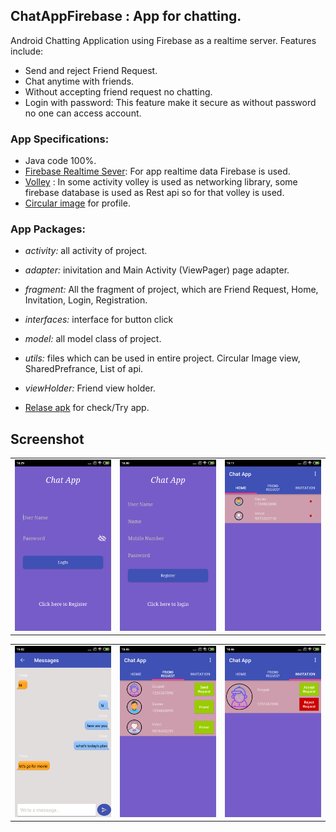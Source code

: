 ChatAppFirebase : App for chatting.
----

Android Chatting Application using Firebase as a realtime server. Features include:

- Send and reject Friend Request.
- Chat anytime with friends.
- Without accepting friend request no chatting.
- Login with password: This feature make it secure as without password no one can access account.

### App Specifications:

- Java code 100%.
- [Firebase Realtime Sever](https://firebase.google.com/docs/database): For app realtime data Firebase is used.
- [Volley](https://developer.android.com/training/volley) : In some activity volley is used as networking library, some firebase database is used as Rest api so for that volley is used.
- [Circular image](https://github.com/hdodenhof/CircleImageView) for profile.

### App Packages:

- *activity:* all activity of project.

- *adapter:* inivitation and Main Activity (ViewPager) page adapter.

- *fragment:* All the fragment of project, which are Friend Request, Home, Invitation, Login, Registration.

- *interfaces:* interface for button click

- *model:* all model class of project.

- *utils:* files which can be used in entire project. Circular Image view, SharedPrefrance, List of api.

- *viewHolder:* Friend view holder. 

- [Relase apk](Apk/ChatApp.apk) for check/Try app.

Screenshot
---- 

<table>
  <tr>
    <td>
      <img src="screenshot/login_screen.png" width=250 />
    </td>
    <td>
      <img src="screenshot/register_screen.png" width=250 />
    </td>
    <td>
      <img src="screenshot/home_screen.png" width=250 />
    </td>
  </tr>
</table>
 
 <table>
  <tr>
    <td>
      <img src="screenshot/chat_screen.png" width=250 />
    </td>
    <td>
      <img src="screenshot/friend_request_screen.png" width=250 />
    </td>
    <td>
      <img src="screenshot/invitation_screen.png" width=250 />
    </td>
  </tr>
</table> 
